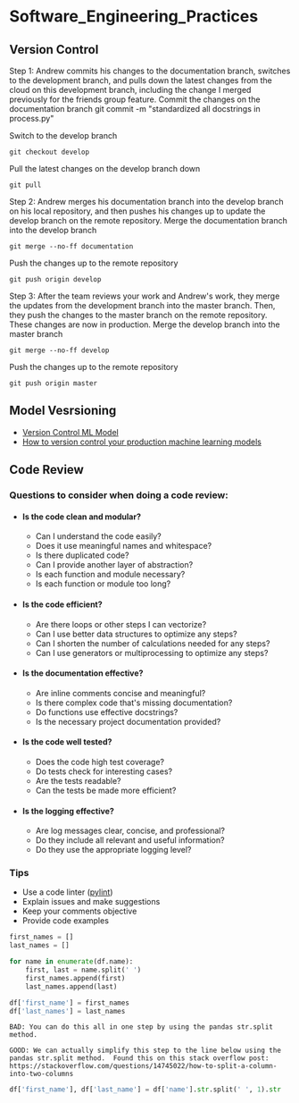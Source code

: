 # Software_Engineering_Practices

## Version Control

Step 1: Andrew commits his changes to the documentation branch, switches to the development branch, and pulls down the latest changes from the cloud on this development branch, including the change I merged previously for the friends group feature.
Commit the changes on the documentation branch
git commit -m "standardized all docstrings in process.py"

Switch to the develop branch

`git checkout develop`

Pull the latest changes on the develop branch down

`git pull`

Step 2: Andrew merges his documentation branch into the develop branch on his local repository, and then pushes his changes up to update the develop branch on the remote repository.
Merge the documentation branch into the develop branch

`git merge --no-ff documentation`

Push the changes up to the remote repository

`git push origin develop`

Step 3: After the team reviews your work and Andrew's work, they merge the updates from the development branch into the master branch. Then, they push the changes to the master branch on the remote repository. These changes are now in production.
Merge the develop branch into the master branch

`git merge --no-ff develop`

Push the changes up to the remote repository

`git push origin master`

## Model Vesrsioning
- [Version Control ML Model](https://towardsdatascience.com/version-control-ml-model-4adb2db5f87c)
- [How to version control your production machine learning models](https://algorithmia.com/blog/how-to-version-control-your-production-machine-learning-models)

## Code Review
### Questions to consider when doing a code review:
- #### Is the code clean and modular?
  - Can I understand the code easily?
  - Does it use meaningful names and whitespace? 
  - Is there duplicated code? 
  - Can I provide another layer of abstraction? 
  - Is each function and module necessary? 
  - Is each function or module too long?


- #### Is the code efficient? 
  - Are there loops or other steps I can vectorize?
  - Can I use better data structures to optimize any steps?
  - Can I shorten the number of calculations needed for any steps?
  - Can I use generators or multiprocessing to optimize any steps?


- #### Is the documentation effective?
  - Are inline comments concise and meaningful?
  - Is there complex code that's missing documentation?
  - Do functions use effective docstrings?
  - Is the necessary project documentation provided?


- #### Is the code well tested?
  - Does the code high test coverage?
  - Do tests check for interesting cases?
  - Are the tests readable?
  - Can the tests be made more efficient?


- #### Is the logging effective?
  - Are log messages clear, concise, and professional?
  - Do they include all relevant and useful information?
  - Do they use the appropriate logging level?

### Tips
- Use a code linter ([pylint](https://www.pylint.org/))
- Explain issues and make suggestions
- Keep your comments objective
- Provide code examples
```python
first_names = []
last_names = []

for name in enumerate(df.name):
    first, last = name.split(' ')
    first_names.append(first)
    last_names.append(last)

df['first_name'] = first_names
df['last_names'] = last_names
```

``
BAD: You can do this all in one step by using the pandas str.split method.
``

``
GOOD: We can actually simplify this step to the line below using the pandas str.split method. 
Found this on this stack overflow post: https://stackoverflow.com/questions/14745022/how-to-split-a-column-into-two-columns
``

```python
df['first_name'], df['last_name'] = df['name'].str.split(' ', 1).str
```